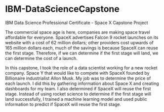 # IBM-DataScienceCapstone
IBM Data Science Professional Certificate - Space X Capstone Project

The commercial space age is here, companies are making space travel affordable for everyone. SpaceX advertises Falcon 9 rocket launches on its website with a cost of 62 million dollars; other providers cost upwards of 165 million dollars each, much of the savings is because SpaceX can reuse the first stage. Therefore, if we can determine if the first stage will land, we can determine the cost of a launch. 

In this capstone, I took the role of a data scientist working for a new rocket company. Space Y that would like to compete with SpaceX founded by Billionaire industrialist Allon Musk. My job was to determine the price of each launch. I  did this by gathering information about Space X and creating dashboards for my team. I also determined if SpaceX will reuse the first stage. Instead of using rocket science to determine if the first stage will land successfully, I trained a machine learning model and used public information to predict if SpaceX will reuse the first stage.
